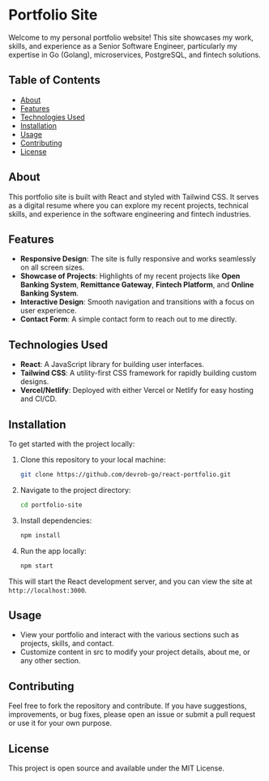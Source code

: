 # Portfolio Site

Welcome to my personal portfolio website! This site showcases my work, skills, and experience as a Senior Software Engineer, particularly my expertise in Go (Golang), microservices, PostgreSQL, and fintech solutions.

## Table of Contents
- [About](#about)
- [Features](#features)
- [Technologies Used](#technologies-used)
- [Installation](#installation)
- [Usage](#usage)
- [Contributing](#contributing)
- [License](#license)

## About
This portfolio site is built with React and styled with Tailwind CSS. It serves as a digital resume where you can explore my recent projects, technical skills, and experience in the software engineering and fintech industries.

## Features
- **Responsive Design**: The site is fully responsive and works seamlessly on all screen sizes.
- **Showcase of Projects**: Highlights of my recent projects like **Open Banking System**, **Remittance Gateway**, **Fintech Platform**, and **Online Banking System**.
- **Interactive Design**: Smooth navigation and transitions with a focus on user experience.
- **Contact Form**: A simple contact form to reach out to me directly.

## Technologies Used
- **React**: A JavaScript library for building user interfaces.
- **Tailwind CSS**: A utility-first CSS framework for rapidly building custom designs.
- **Vercel/Netlify**: Deployed with either Vercel or Netlify for easy hosting and CI/CD.

## Installation

To get started with the project locally:

1. Clone this repository to your local machine:

    ```bash
    git clone https://github.com/devrob-go/react-portfolio.git
    ```
2. Navigate to the project directory:

    ```bash
    cd portfolio-site
    ```

3. Install dependencies:

    ```bash
    npm install
    ```

4. Run the app locally:
    
    ```bash
    npm start
    ```

This will start the React development server, and you can view the site at `http://localhost:3000`.

## Usage

- View your portfolio and interact with the various sections such as projects, skills, and contact.
- Customize content in src to modify your project details, about me, or any other section.

## Contributing

Feel free to fork the repository and contribute. If you have suggestions, improvements, or bug fixes, please open an issue or submit a pull request or use it for your own purpose.

## License

This project is open source and available under the MIT License.